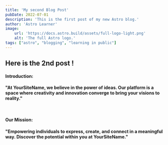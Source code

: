 ```yaml
---
title: 'My second Blog Post'
pubDate: 2022-07-01
description: 'This is the first post of my new Astro blog.'
author: 'Astro Learner'
image:
    url: 'https://docs.astro.build/assets/full-logo-light.png'
    alt: 'The full Astro logo.'
tags: ["astro", "blogging", "learning in public"]
---
```



<h2> Here is the 2nd post ! </h2>

<h4>Introduction:<h4>
<p>"At YourSiteName, we believe in the power of ideas. Our platform is a space where creativity and innovation converge to bring your visions to reality."</p>
<br>
<h4>Our Mission:<h4>
<p>"Empowering individuals to express, create, and connect in a meaningful way. Discover the potential within you at YourSiteName."</p>